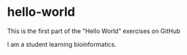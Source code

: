 # hello-world
This is the first part of the "Hello World" exercises on GitHub

I am a student learning bioinformatics.
